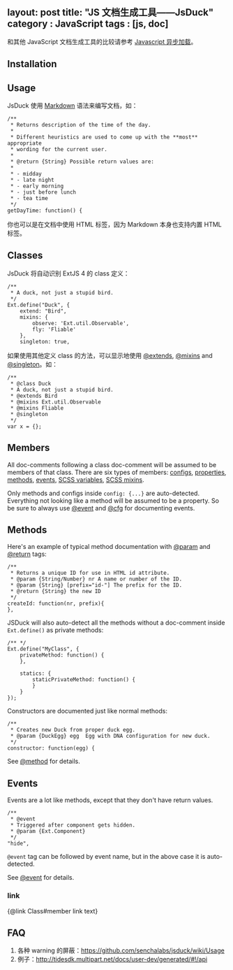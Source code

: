 layout: post
title: "JS 文档生成工具——JsDuck"
category : JavaScript
tags : [js, doc]
---

和其他 JavaScript 文档生成工具的比较请参考 [Javascript 异步加载](/2014/05/26/javascript-async-load/)。

## Installation

## Usage

JsDuck 使用 [Markdown](/tags/markdown) 语法来编写文档，如：

    /**
     * Returns description of the time of the day.
     *
     * Different heuristics are used to come up with the **most** appropriate
     * wording for the current user.
     *
     * @return {String} Possible return values are:
     *
     * - midday
     * - late night
     * - early morning
     * - just before lunch
     * - tea time
     */
    getDayTime: function() {

你也可以是在文档中使用 HTML 标签，因为 Markdown 本身也支持内置 HTML 标签。

## Classes

JsDuck 将自动识别 ExtJS 4 的 class 定义：

    /**
     * A duck, not just a stupid bird.
     */
    Ext.define("Duck", {
        extend: "Bird",
        mixins: {
            observe: 'Ext.util.Observable',
            fly: 'Fliable'
        },
        singleton: true,

如果使用其他定义 class 的方法，可以显示地使用 [@extends](https://github.com/senchalabs/jsduck/wiki/@extends), [@mixins](https://github.com/senchalabs/jsduck/wiki/@mixins) and [@singleton](https://github.com/senchalabs/jsduck/wiki/@singleton)。如：

    /**
     * @class Duck
     * A duck, not just a stupid bird.
     * @extends Bird
     * @mixins Ext.util.Observable
     * @mixins Fliable
     * @singleton
     */
    var x = {};

## Members

All doc-comments following a class doc-comment will be assumed to be members of that class. There are six types of members: [configs](https://github.com/senchalabs/jsduck/wiki/@cfg), [properties](https://github.com/senchalabs/jsduck/wiki/@property), [methods](https://github.com/senchalabs/jsduck/wiki/@method), [events](https://github.com/senchalabs/jsduck/wiki/@event), [SCSS variables](https://github.com/senchalabs/jsduck/wiki/@var), [SCSS mixins](https://github.com/senchalabs/jsduck/wiki/@scss-mixin).

Only methods and configs inside `config: {...}` are auto-detected. Everything not looking like a method will be assumed to be a property. So be sure to always use [@event](https://github.com/senchalabs/jsduck/wiki/@event) and [@cfg](https://github.com/senchalabs/jsduck/wiki/@cfg) for documenting events.

## Methods

Here's an example of typical method documentation with [@param](https://github.com/senchalabs/jsduck/wiki/@param) and [@return](https://github.com/senchalabs/jsduck/wiki/@return) tags:

    /**
     * Returns a unique ID for use in HTML id attribute.
     * @param {String/Number} nr A name or number of the ID.
     * @param {String} [prefix="id-"] The prefix for the ID.
     * @return {String} the new ID
     */
    createId: function(nr, prefix){
    },

JSDuck will also auto-detect all the methods without a doc-comment inside `Ext.define()` as private methods:

    /** */
    Ext.define("MyClass", {
        privateMethod: function() {
        },
    
        statics: {
            staticPrivateMethod: function() {
            }
        }
    });

Constructors are documented just like normal methods:

    /**
     * Creates new Duck from proper duck egg.
     * @param {DuckEgg} egg  Egg with DNA configuration for new duck.
     */
    constructor: function(egg) {

See [@method](https://github.com/senchalabs/jsduck/wiki/@method) for details.

## Events

Events are a lot like methods, except that they don't have return values.

    /**
     * @event
     * Triggered after component gets hidden.
     * @param {Ext.Component}
     */
    "hide",

`@event` tag can be followed by event name, but in the above case it is auto-detected.

See [@event](https://github.com/senchalabs/jsduck/wiki/@event) for details.

### link

{@link Class#member link text}

## FAQ

1. 各种 warning 的屏蔽：<https://github.com/senchalabs/jsduck/wiki/Usage>
2. 例子：<http://tidesdk.multipart.net/docs/user-dev/generated/#!/api>
